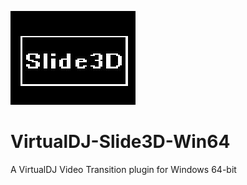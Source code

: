 ![logo](https://github.com/djcel/VirtualDJ-Slide3D-Win64/blob/main/Slide3D-website.JPG?raw=true "")
# VirtualDJ-Slide3D-Win64
A VirtualDJ Video Transition plugin for Windows 64-bit
